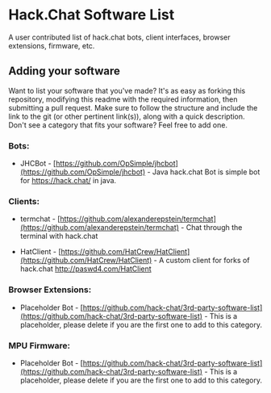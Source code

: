 # Hack.Chat Software List

A user contributed list of hack.chat bots, client interfaces, browser extensions, firmware, etc. 

## Adding your software

Want to list your software that you've made? It's as easy as forking this repository, modifying this readme with the required information, then submitting a pull request. Make sure to follow the structure and include the link to the git (or other pertinent link(s)), along with a quick description. Don't see a category that fits your software? Feel free to add one.

### Bots:

* JHCBot - [https://github.com/OpSimple/jhcbot](https://github.com/OpSimple/jhcbot) - Java hack.chat Bot is simple bot for https://hack.chat/ in java.

### Clients:

* termchat - [https://github.com/alexanderepstein/termchat](https://github.com/alexanderepstein/termchat) - Chat through the terminal with hack.chat

* HatClient - [https://github.com/HatCrew/HatClient](https://github.com/HatCrew/HatClient) - A custom client for forks of hack.chat http://paswd4.com/HatClient

### Browser Extensions:

* Placeholder Bot - [https://github.com/hack-chat/3rd-party-software-list](https://github.com/hack-chat/3rd-party-software-list) - This is a placeholder, please delete if you are the first one to add to this category.

### MPU Firmware:

* Placeholder Bot - [https://github.com/hack-chat/3rd-party-software-list](https://github.com/hack-chat/3rd-party-software-list) - This is a placeholder, please delete if you are the first one to add to this category.
